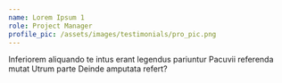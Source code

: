 ```yaml
---
name: Lorem Ipsum 1
role: Project Manager
profile_pic: /assets/images/testimonials/pro_pic.png
---
```


Inferiorem aliquando te intus erant legendus pariuntur Pacuvii referenda mutat Utrum parte Deinde amputata refert?
